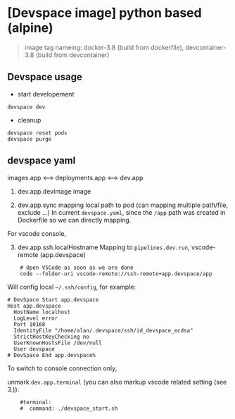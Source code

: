 # [Devspace image] python based (alpine)
> image tag nameing: docker-3.8 (build from dockerfile), devcontainer-3.8 (build from devcontainer)

## Devspace usage
* start developement
```
devspace dev
```

* cleanup
```
devspace reset pods 
devspace purge
```

## devspace yaml
images.app <--> deployments.app <--> dev.app

1. dev.app.devImage
image

2. dev.app.sync
mapping local path to pod (can mapping multiple path/file, exclude ...)
In current `devspace.yaml`, since the `/app` path was created in Dockerfile so we can directly mapping.

For vscode console,

3. dev.app.ssh.localHostname
Mapping to `pipelines.dev.run`, vscode-remote (app.devspace)
```
    # Open VSCode as soon as we are done
    code --folder-uri vscode-remote://ssh-remote+app.devspace/app
```

Will config local `~/.ssh/config`, for example:
```
# DevSpace Start app.devspace
Host app.devspace
  HostName localhost
  LogLevel error
  Port 10168
  IdentityFile "/home/alan/.devspace/ssh/id_devspace_ecdsa"
  StrictHostKeyChecking no
  UserKnownHostsFile /dev/null
  User devspace
# DevSpace End app.devspace%  
```

To switch to console connection only,

unmark `dev.app.terminal` (you can also markup vscode related setting (see 3.)):
```
    #terminal:
    #  command: ./devspace_start.sh
```
